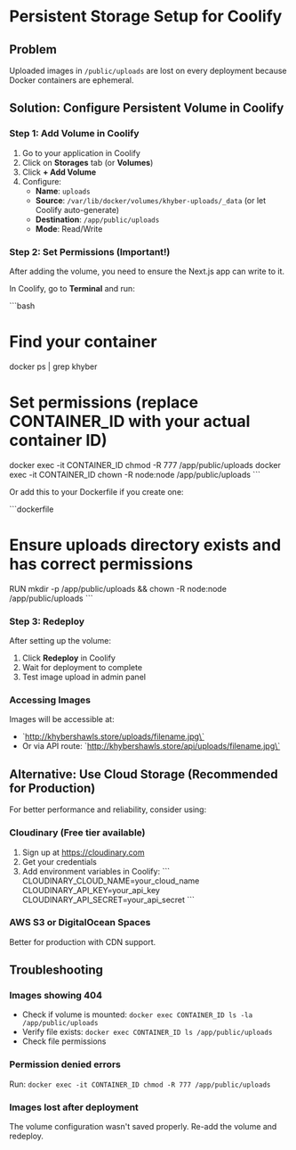 # Persistent Storage Setup for Coolify

## Problem
Uploaded images in `/public/uploads` are lost on every deployment because Docker containers are ephemeral.

## Solution: Configure Persistent Volume in Coolify

### Step 1: Add Volume in Coolify

1. Go to your application in Coolify
2. Click on **Storages** tab (or **Volumes**)
3. Click **+ Add Volume**
4. Configure:
   - **Name**: `uploads`
   - **Source**: `/var/lib/docker/volumes/khyber-uploads/_data` (or let Coolify auto-generate)
   - **Destination**: `/app/public/uploads`
   - **Mode**: Read/Write

### Step 2: Set Permissions (Important!)

After adding the volume, you need to ensure the Next.js app can write to it.

In Coolify, go to **Terminal** and run:

\`\`\`bash
# Find your container
docker ps | grep khyber

# Set permissions (replace CONTAINER_ID with your actual container ID)
docker exec -it CONTAINER_ID chmod -R 777 /app/public/uploads
docker exec -it CONTAINER_ID chown -R node:node /app/public/uploads
\`\`\`

Or add this to your Dockerfile if you create one:

\`\`\`dockerfile
# Ensure uploads directory exists and has correct permissions
RUN mkdir -p /app/public/uploads && chown -R node:node /app/public/uploads
\`\`\`

### Step 3: Redeploy

After setting up the volume:
1. Click **Redeploy** in Coolify
2. Wait for deployment to complete
3. Test image upload in admin panel

### Accessing Images

Images will be accessible at:
- \`http://khybershawls.store/uploads/filename.jpg\`
- Or via API route: \`http://khybershawls.store/api/uploads/filename.jpg\`

## Alternative: Use Cloud Storage (Recommended for Production)

For better performance and reliability, consider using:

### Cloudinary (Free tier available)
1. Sign up at https://cloudinary.com
2. Get your credentials
3. Add environment variables in Coolify:
   \`\`\`
   CLOUDINARY_CLOUD_NAME=your_cloud_name
   CLOUDINARY_API_KEY=your_api_key
   CLOUDINARY_API_SECRET=your_api_secret
   \`\`\`

### AWS S3 or DigitalOcean Spaces
Better for production with CDN support.

## Troubleshooting

### Images showing 404
- Check if volume is mounted: `docker exec CONTAINER_ID ls -la /app/public/uploads`
- Verify file exists: `docker exec CONTAINER_ID ls /app/public/uploads`
- Check file permissions

### Permission denied errors
Run: `docker exec -it CONTAINER_ID chmod -R 777 /app/public/uploads`

### Images lost after deployment
The volume configuration wasn't saved properly. Re-add the volume and redeploy.
